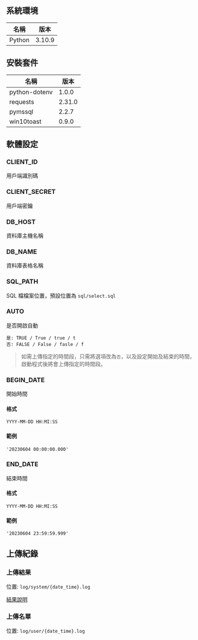 ## 系統環境

| 名稱      | 版本   |
| ------------- | ------ |
| Python | 3.10.9  |

## 安裝套件

| 名稱      | 版本   |
| ------------- | ------ |
| python-dotenv | 1.0.0  |
| requests      | 2.31.0 |
| pymssql       | 2.2.7  |
| win10toast    | 0.9.0  |

## 軟體設定

### CLIENT_ID

用戶端識別碼

### CLIENT_SECRET

用戶端密鑰

### DB_HOST

資料庫主機名稱

### DB_NAME

資料庫表格名稱

### SQL_PATH

SQL 檔檔案位置，預設位置為 `sql/select.sql`

### AUTO

是否開啟自動

```
是: TRUE / True / true / t
否: FALSE / False / fasle / f
```

> 如需上傳指定的時間段，只需將選項改為`否`，以及設定開始及結束的時間，啟動程式後將會上傳指定的時間段。

### BEGIN_DATE

開始時間

#### 格式

```
YYYY-MM-DD HH:MI:SS
```

#### 範例

```
'20230604 00:00:00.000'
```


### END_DATE

結束時間

#### 格式

```
YYYY-MM-DD HH:MI:SS
```

#### 範例

```
'20230604 23:59:59.999'
```

## 上傳紀錄

### 上傳結果

位置: `log/system/{date_time}.log`

[結果說明](https://pro.104.com.tw/hrmapi/docs/index.html#api-Send_card_data-transferCard)

### 上傳名單

位置: `log/user/{date_time}.log`
